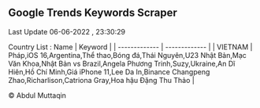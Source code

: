 

## Google Trends Keywords Scraper 
 
Last Update 06-06-2022 , 23:30:29

Country List :
 Name  | Keyword |
| ------------- | ------------- |
| VIETNAM | Pháp,iOS 16,Argentina,Thể thao,Bóng đá,Thái Nguyên,U23 Nhật Bản,Mạc Văn Khoa,Nhật Bản vs Brazil,Angela Phương Trinh,Suzy,Ukraine,An Dĩ Hiên,Hồ Chí Minh,Giá iPhone 11,Lee Da In,Binance Changpeng Zhao,Richarlison,Catriona Gray,Hoa hậu Đặng Thu Thảo |



© Abdul Muttaqin 
